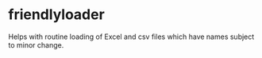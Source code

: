 # friendlyloader
Helps with routine loading of Excel and csv files which have names subject to minor change.
